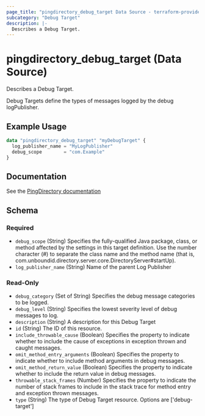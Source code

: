 ```yaml
---
page_title: "pingdirectory_debug_target Data Source - terraform-provider-pingdirectory"
subcategory: "Debug Target"
description: |-
  Describes a Debug Target.
---
```


# pingdirectory_debug_target (Data Source)

Describes a Debug Target.

Debug Targets define the types of messages logged by the debug logPublisher.

## Example Usage

```terraform
data "pingdirectory_debug_target" "myDebugTarget" {
  log_publisher_name = "MyLogPublisher"
  debug_scope        = "com.Example"
}
```

## Documentation
See the [PingDirectory documentation](https://docs.pingidentity.com/r/en-us/pingdirectory-93/pd_proxy_use_debug_log_publisher)

<!-- schema generated by tfplugindocs -->
## Schema

### Required

- `debug_scope` (String) Specifies the fully-qualified Java package, class, or method affected by the settings in this target definition. Use the number character (#) to separate the class name and the method name (that is, com.unboundid.directory.server.core.DirectoryServer#startUp).
- `log_publisher_name` (String) Name of the parent Log Publisher

### Read-Only

- `debug_category` (Set of String) Specifies the debug message categories to be logged.
- `debug_level` (String) Specifies the lowest severity level of debug messages to log.
- `description` (String) A description for this Debug Target
- `id` (String) The ID of this resource.
- `include_throwable_cause` (Boolean) Specifies the property to indicate whether to include the cause of exceptions in exception thrown and caught messages.
- `omit_method_entry_arguments` (Boolean) Specifies the property to indicate whether to include method arguments in debug messages.
- `omit_method_return_value` (Boolean) Specifies the property to indicate whether to include the return value in debug messages.
- `throwable_stack_frames` (Number) Specifies the property to indicate the number of stack frames to include in the stack trace for method entry and exception thrown messages.
- `type` (String) The type of Debug Target resource. Options are ['debug-target']

